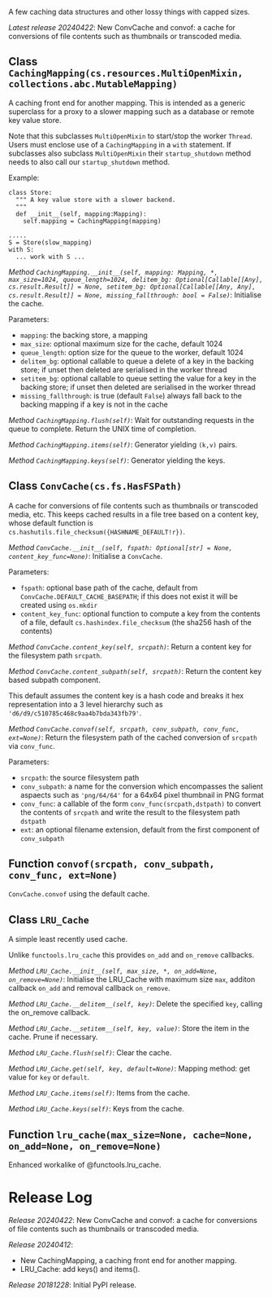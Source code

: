 A few caching data structures and other lossy things with capped sizes.

*Latest release 20240422*:
New ConvCache and convof: a cache for conversions of file contents such as thumbnails or transcoded media.

## Class `CachingMapping(cs.resources.MultiOpenMixin, collections.abc.MutableMapping)`

A caching front end for another mapping.
This is intended as a generic superclass for a proxy to a
slower mapping such as a database or remote key value store.

Note that this subclasses `MultiOpenMixin` to start/stop the worker `Thread`.
Users must enclose use of a `CachingMapping` in a `with` statement.
If subclasses also subclass `MultiOpenMixin` their `startup_shutdown`
method needs to also call our `startup_shutdown` method.

Example:

    class Store:
      """ A key value store with a slower backend.
      """
      def __init__(self, mapping:Mapping):
        self.mapping = CachingMapping(mapping)

    .....
    S = Store(slow_mapping)
    with S:
      ... work with S ...

*Method `CachingMapping.__init__(self, mapping: Mapping, *, max_size=1024, queue_length=1024, delitem_bg: Optional[Callable[[Any], cs.result.Result]] = None, setitem_bg: Optional[Callable[[Any, Any], cs.result.Result]] = None, missing_fallthrough: bool = False)`*:
Initialise the cache.

Parameters:
* `mapping`: the backing store, a mapping
* `max_size`: optional maximum size for the cache, default 1024
* `queue_length`: option size for the queue to the worker, default 1024
* `delitem_bg`: optional callable to queue a delete of a
  key in the backing store; if unset then deleted are
  serialised in the worker thread
* `setitem_bg`: optional callable to queue setting the value
  for a key in the backing store; if unset then deleted are
  serialised in the worker thread
* `missing_fallthrough`: is true (default `False`) always
  fall back to the backing mapping if a key is not in the cache

*Method `CachingMapping.flush(self)`*:
Wait for outstanding requests in the queue to complete.
Return the UNIX time of completion.

*Method `CachingMapping.items(self)`*:
Generator yielding `(k,v)` pairs.

*Method `CachingMapping.keys(self)`*:
Generator yielding the keys.

## Class `ConvCache(cs.fs.HasFSPath)`

A cache for conversions of file contents such as thumbnails
or transcoded media, etc. This keeps cached results in a file
tree based on a content key, whose default function is
`cs.hashutils.file_checksum({HASHNAME_DEFAULT!r})`.

*Method `ConvCache.__init__(self, fspath: Optional[str] = None, content_key_func=None)`*:
Initialise a `ConvCache`.

Parameters:
* `fspath`: optional base path of the cache, default from
  `ConvCache.DEFAULT_CACHE_BASEPATH`;
  if this does not exist it will be created using `os.mkdir`
* `content_key_func`: optional function to compute a key
  from the contents of a file, default `cs.hashindex.file_checksum`
  (the sha256 hash of the contents)

*Method `ConvCache.content_key(self, srcpath)`*:
Return a content key for the filesystem path `srcpath`.

*Method `ConvCache.content_subpath(self, srcpath)`*:
Return the content key based subpath component.

This default assumes the content key is a hash code and
breaks it hex representation into a 3 level hierarchy
such as `'d6/d9/c510785c468c9aa4b7bda343fb79'`.

*Method `ConvCache.convof(self, srcpath, conv_subpath, conv_func, ext=None)`*:
Return the filesystem path of the cached conversion of `srcpath` via `conv_func`.

Parameters:
* `srcpath`: the source filesystem path
* `conv_subpath`: a name for the conversion which encompasses
  the salient aspaects such as `'png/64/64'` for a 64x64 pixel
  thumbnail in PNG format
* `conv_func`: a callable of the form `conv_func(srcpath,dstpath)`
  to convert the contents of `srcpath` and write the result
  to the filesystem path `dstpath`
* `ext`: an optional filename extension, default from the
  first component of `conv_subpath`

## Function `convof(srcpath, conv_subpath, conv_func, ext=None)`

`ConvCache.convof` using the default cache.

## Class `LRU_Cache`

A simple least recently used cache.

Unlike `functools.lru_cache`
this provides `on_add` and `on_remove` callbacks.

*Method `LRU_Cache.__init__(self, max_size, *, on_add=None, on_remove=None)`*:
Initialise the LRU_Cache with maximum size `max`,
additon callback `on_add` and removal callback `on_remove`.

*Method `LRU_Cache.__delitem__(self, key)`*:
Delete the specified `key`, calling the on_remove callback.

*Method `LRU_Cache.__setitem__(self, key, value)`*:
Store the item in the cache. Prune if necessary.

*Method `LRU_Cache.flush(self)`*:
Clear the cache.

*Method `LRU_Cache.get(self, key, default=None)`*:
Mapping method: get value for `key` or `default`.

*Method `LRU_Cache.items(self)`*:
Items from the cache.

*Method `LRU_Cache.keys(self)`*:
Keys from the cache.

## Function `lru_cache(max_size=None, cache=None, on_add=None, on_remove=None)`

Enhanced workalike of @functools.lru_cache.

# Release Log



*Release 20240422*:
New ConvCache and convof: a cache for conversions of file contents such as thumbnails or transcoded media.

*Release 20240412*:
* New CachingMapping, a caching front end for another mapping.
* LRU_Cache: add keys() and items().

*Release 20181228*:
Initial PyPI release.
